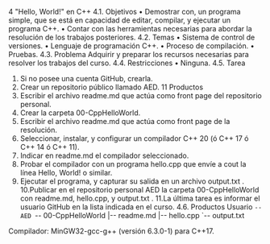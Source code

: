 4
"Hello, World!" en C++
4.1. Objetivos
• Demostrar con, un programa simple, que se está en capacidad de editar,
compilar, y ejecutar un programa C++.
• Contar con las herramientas necesarias para abordar la resolución de los
trabajos posteriores.
4.2. Temas
• Sistema de control de versiones.
• Lenguaje de programación C++.
• Proceso de compilación.
• Pruebas.
4.3. Problema
Adquirir y preparar los recursos necesarias para resolver los trabajos del curso.
4.4. Restricciones
• Ninguna.
4.5. Tarea
1. Si no posee una cuenta GitHub, crearla.
2. Crear un repositorio público llamado AED.
11
Productos
3. Escribir el archivo readme.md que actúa como front page del repositorio
personal.
4. Crear la carpeta 00-CppHelloWorld.
5. Escribir el archivo readme.md que actúa como front page de la resolución.
6. Seleccionar, instalar, y configurar un compilador C++ 20 (ó C++ 17 ó C++ 14
ó C++ 11).
7. Indicar en readme.md el compilador seleccionado.
8. Probar el compilador con un programa hello.cpp que envíe a cout la línea
Hello, World! o similar.
9. Ejecutar el programa, y capturar su salida en un archivo output.txt .
10.Publicar en el repositorio personal AED la carpeta 00-CppHelloWorld con
readme.md, hello.cpp, y output.txt .
11.La última tarea es informar el usuario GitHub en la lista indicada en el curso.
4.6. Productos
Usuario
`-- AED
 `-- 00-CppHelloWorld
 |-- readme.md
 |-- hello.cpp
 `-- output.txt
 
 Compilador: MinGW32-gcc-g++ (versión 6.3.0-1) para C++17.
